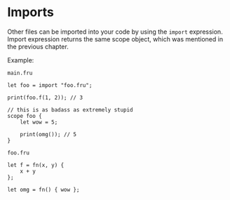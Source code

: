 # Imports

Other files can be imported into your code by using the `import` expression.
Import expression returns the same scope object, which was mentioned in the previous chapter.

Example:

`main.fru`
```frugurt
let foo = import "foo.fru";

print(foo.f(1, 2)); // 3

// this is as badass as extremely stupid
scope foo {
    let wow = 5;

    print(omg()); // 5
}
```

`foo.fru`
```frugurt
let f = fn(x, y) {
    x + y
};

let omg = fn() { wow };
```
